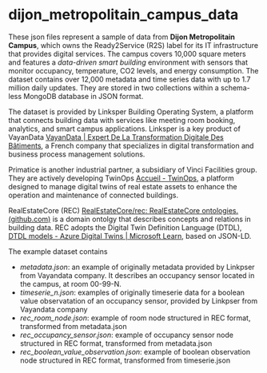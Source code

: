 # dijon_metropolitain_campus_data

These json files represent a sample of data from **Dijon Metropolitain Campus**, which owns the Ready2Service (R2S) label for its IT infrastructure that provides digital services. The campus covers 10,000 square meters and features a *data-driven smart building* environment with sensors that monitor occupancy, temperature, CO2 levels, and energy consumption. The dataset contains over 12,000 metadata and time series data with up to 1.7 million daily updates. They are stored in two collections within a schema-less MongoDB database in JSON format.

The dataset is provided by Linksper Building Operating System, a platform that connects building data with services like meeting room booking, analytics, and smart campus applications. Linksper is a key product of VayanData [VayanData | Expert De La Transformation Digitale Des Bâtiments](https://vayandata.com/), a French company that specializes in digital transformation and business process management solutions.

Primatice is another industrial partner, a subsidiary of Vinci Facilities group. They are actively developing TwinOps [Accueil - TwinOps](https://www.twinops.com/), a platform designed to manage digital twins of real estate assets to enhance the operation and maintenance of connected buildings.

RealEstateCore (REC) [RealEstateCore/rec: RealEstateCore ontologies. (github.com)](https://github.com/RealEstateCore/rec) is a domain ontolgy that describes concepts and relations in building data. REC adopts the Digital Twin Definition Language (DTDL), [DTDL models - Azure Digital Twins | Microsoft Learn](https://learn.microsoft.com/en-us/azure/digital-twins/concepts-models), based on JSON-LD.

The example dataset contains 

- *metadata.json*: an example of originally metadata provided by Linkpser from Vayandata company. It describes an occupancy sensor located in the campus, at room 00-99-N.
- *timeserie_n.json*: examples of originally timeserie data for a boolean value observatation of an occupancy sensor, provided by Linkpser from Vayandata company
- *rec_room_node.json*: example of room node structured in REC format, transformed from metadata.json
- *rec_occupancy_sensor.json*: example of occupancy sensor node structured in REC format, transformed from metadata.json
- *rec_boolean_value_observation.json*: example of boolean observation node structured in REC format, transformed from timeserie.json
